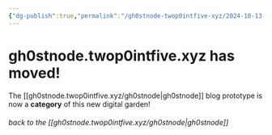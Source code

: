 ```yaml
---
{"dg-publish":true,"permalink":"/gh0stnode-twop0intfive-xyz/2024-10-13-we-have-moved/","created":"2024-10-13T17:45:34.900-04:00","updated":"2024-10-13T17:51:25.911-04:00"}
---
```


# gh0stnode.twop0intfive.xyz has moved!

The [[gh0stnode.twop0intfive.xyz/gh0stnode\|gh0stnode]] blog prototype is now a **category** of this new digital garden! 

###### *back to the [[gh0stnode.twop0intfive.xyz/gh0stnode\|gh0stnode]]*